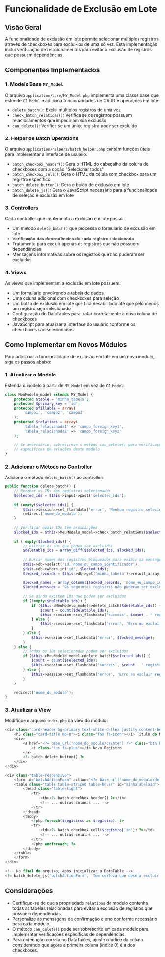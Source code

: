 # Funcionalidade de Exclusão em Lote

## Visão Geral

A funcionalidade de exclusão em lote permite selecionar múltiplos registros através de checkboxes para excluí-los de uma só vez. Esta implementação inclui verificação de relacionamentos para evitar a exclusão de registros que possuem dependências.

## Componentes Implementados

### 1. Modelo Base `MY_Model`

O arquivo `application/core/MY_Model.php` implementa uma classe base que estende `CI_Model` e adiciona funcionalidades de CRUD e operações em lote:

- `delete_batch()`: Exclui múltiplos registros de uma vez
- `check_batch_relations()`: Verifica se os registros possuem relacionamentos que impediriam sua exclusão
- `can_delete()`: Verifica se um único registro pode ser excluído

### 2. Helper de Batch Operations

O arquivo `application/helpers/batch_helper.php` contém funções úteis para implementar a interface de usuário:

- `batch_checkbox_header()`: Gera o HTML do cabeçalho da coluna de checkboxes com a opção "Selecionar todos"
- `batch_checkbox_cell()`: Gera o HTML da célula com checkbox para um registro específico
- `batch_delete_button()`: Gera o botão de exclusão em lote
- `batch_delete_js()`: Gera o JavaScript necessário para a funcionalidade de seleção e exclusão em lote

### 3. Controllers

Cada controller que implementa a exclusão em lote possui:

- Um método `delete_batch()` que processa o formulário de exclusão em lote
- Verificação das dependências de cada registro selecionado
- Tratamento para excluir apenas os registros que não possuem dependências
- Mensagens informativas sobre os registros que não puderam ser excluídos

### 4. Views

As views que implementam a exclusão em lote possuem:

- Um formulário envolvendo a tabela de dados
- Uma coluna adicional com checkboxes para seleção
- Um botão de exclusão em lote que fica desabilitado até que pelo menos um registro seja selecionado
- Configuração do DataTables para tratar corretamente a nova coluna de checkboxes
- JavaScript para atualizar a interface do usuário conforme os checkboxes são selecionados

## Como Implementar em Novos Módulos

Para adicionar a funcionalidade de exclusão em lote em um novo módulo, siga os passos abaixo:

### 1. Atualizar o Modelo

Estenda o modelo a partir de `MY_Model` em vez de `CI_Model`:

```php
class MeuModelo_model extends MY_Model {
    protected $table = 'minha_tabela';
    protected $primary_key = 'id';
    protected $fillable = array(
        'campo1', 'campo2', 'campo3'
    );
    protected $relations = array(
        'tabela_relacionada1' => 'campo_foreign_key1',
        'tabela_relacionada2' => 'campo_foreign_key2'
    );
    
    // Se necessário, sobrescreva o método can_delete() para verificações
    // específicas de relações deste modelo
}
```

### 2. Adicionar o Método no Controller

Adicione o método `delete_batch()` ao controller:

```php
public function delete_batch() {
    // Receber os IDs dos registros selecionados
    $selected_ids = $this->input->post('selected_ids');
    
    if (empty($selected_ids)) {
        $this->session->set_flashdata('error', 'Nenhum registro selecionado.');
        redirect('nome_do_modulo');
    }
    
    // Verificar quais IDs têm associações
    $locked_ids = $this->MeuModelo_model->check_batch_relations($selected_ids);
    
    if (!empty($locked_ids)) {
        // Filtrar os IDs que podem ser excluídos
        $deletable_ids = array_diff($selected_ids, $locked_ids);
        
        // Buscar nomes dos registros bloqueados para exibir na mensagem
        $this->db->select('id, nome_ou_campo_identificador');
        $this->db->where_in('id', $locked_ids);
        $locked_records = $this->db->get('minha_tabela')->result_array();
        
        $locked_names = array_column($locked_records, 'nome_ou_campo_identificador');
        $locked_message = 'Os seguintes registros não puderam ser excluídos por possuírem associações: ' . implode(', ', $locked_names);
        
        // Se ainda existem IDs que podem ser excluídos
        if (!empty($deletable_ids)) {
            if ($this->MeuModelo_model->delete_batch($deletable_ids)) {
                $count = count($deletable_ids);
                $this->session->set_flashdata('success', $count . ' registro(s) excluído(s) com sucesso. ' . $locked_message);
            } else {
                $this->session->set_flashdata('error', 'Erro ao excluir registros. ' . $locked_message);
            }
        } else {
            $this->session->set_flashdata('error', $locked_message);
        }
    } else {
        // Todos os IDs selecionados podem ser excluídos
        if ($this->MeuModelo_model->delete_batch($selected_ids)) {
            $count = count($selected_ids);
            $this->session->set_flashdata('success', $count . ' registro(s) excluído(s) com sucesso.');
        } else {
            $this->session->set_flashdata('error', 'Erro ao excluir registros.');
        }
    }
    
    redirect('nome_do_modulo');
}
```

### 3. Atualizar a View

Modifique o arquivo `index.php` da view do módulo:

```php
<div class="card-header bg-primary text-white d-flex justify-content-between align-items-center">
    <h5 class="card-title mb-0"><i class="fas fa-icon"></i> Título do Módulo</h5>
    <div>
        <a href="<?= base_url('nome_do_modulo/create') ?>" class="btn btn-light btn-sm">
            <i class="fas fa-plus"></i> Novo Registro
        </a>
        <?= batch_delete_button() ?>
    </div>
</div>

<div class="table-responsive">
    <form id="batchActionForm" action="<?= base_url('nome_do_modulo/delete_batch') ?>" method="post">
    <table class="table table-striped table-hover" id="minhaTabelaId">
        <thead class="table-light">
            <tr>
                <th><?= batch_checkbox_header() ?></th>
                <!-- ... outras colunas ... -->
            </tr>
        </thead>
        <tbody>
            <?php foreach($registros as $registro): ?>
            <tr>
                <td><?= batch_checkbox_cell($registro['id']) ?></td>
                <!-- ... outras células ... -->
            </tr>
            <?php endforeach; ?>
        </tbody>
    </table>
    </form>
</div>

<!-- No final do arquivo, após inicializar o DataTable -->
<?= batch_delete_js('batchActionForm', 'Tem certeza que deseja excluir os registros selecionados?') ?>
```

## Considerações

- Certifique-se de que a propriedade `relations` do modelo contenha todas as tabelas relacionadas para evitar a exclusão de registros que possuem dependências.
- Personalize as mensagens de confirmação e erro conforme necessário para cada módulo.
- O método `can_delete()` pode ser sobrescrito em cada modelo para implementar verificações específicas de dependências.
- Para ordenação correta no DataTables, ajuste o índice da coluna considerando que agora a primeira coluna (índice 0) é a dos checkboxes.
